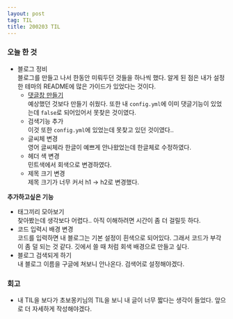 ```yaml
---
layout: post
tag: TIL
title: 200203 TIL
---
```


### 오늘 한 것
- 블로그 정비
<br>블로그를 만들고 나서 한동안 미뤄두던 것들을 하나씩 했다. 알게 된 점은 내가 설정한 테마의 README에 많은 가이드가 있었다는 것이다.
  - [댓글창 만들기](https://devinlife.com/howto%20github%20pages/blog-disqus/)
    <br>예상했던 것보다 만들기 쉬웠다. 또한 내 `config.yml`에 이미 댓글기능이 있었는데 `false`로 되어있어서 못찾은 것이였다.
  - 검색기능 추가
    <br>이것 또한 `config.yml`에 있었는데 못찾고 있던 것이였다..
  - 글씨체 변경
    <br>영어 글씨체라 한글이 예쁘게 안나왔었는데 한글체로 수정하였다.
  - 헤더 색 변경
    <br>민트색에서 회색으로 변경하였다.
  - 제목 크기 변경
    <br>제목 크기가 너무 커서 h1 -> h2로 변경했다.
    
 
  
    
 **추가하고싶은 기능**
 - 태그끼리 모아보기
   <br>찾아봤는데 생각보다 어렵다.. 아직 이해하려면 시간이 좀 더 걸릴듯 하다.
 - 코드 입력시 배경 변경
   <br>코드를 입력하면 내 블로그는 기본 설정이 흰색으로 되어있다. 그래서 코드가 부각이 좀 덜 되는 것 같다. 깃에서 쓸 때 처럼 회색 배경으로 만들고 싶다.
 - 블로그 검색되게 하기
   <br>내 블로그 이름을 구글에 쳐보니 안나온다. 검색어로 설정해야겠다.
   
### 회고
- 내 TIL을 보다가 초보몽키님의 TIL을 보니 내 글이 너무 짧다는 생각이 들었다. 앞으로 더 자세하게 작성해야겠다.
 
